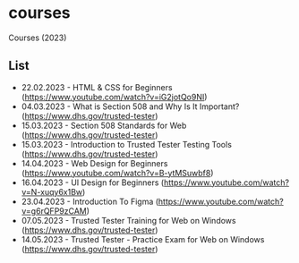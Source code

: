 # courses
Courses (2023)

## List
- 22.02.2023 - HTML & CSS for Beginners (https://www.youtube.com/watch?v=iG2jotQo9NI)
- 04.03.2023 - What is Section 508 and Why Is It Important? (https://www.dhs.gov/trusted-tester)
- 15.03.2023 - Section 508 Standards for Web (https://www.dhs.gov/trusted-tester)
- 15.03.2023 - Introduction to Trusted Tester Testing Tools (https://www.dhs.gov/trusted-tester)
- 14.04.2023 - Web Design for Beginners (https://www.youtube.com/watch?v=B-ytMSuwbf8)
- 16.04.2023 - UI Design for Beginners (https://www.youtube.com/watch?v=N-xuqy6x1Bw)
- 23.04.2023 - Introduction To Figma (https://www.youtube.com/watch?v=g6rQFP9zCAM)
- 07.05.2023 - Trusted Tester Training for Web on Windows (https://www.dhs.gov/trusted-tester)
- 14.05.2023 - Trusted Tester - Practice Exam for Web on Windows (https://www.dhs.gov/trusted-tester)